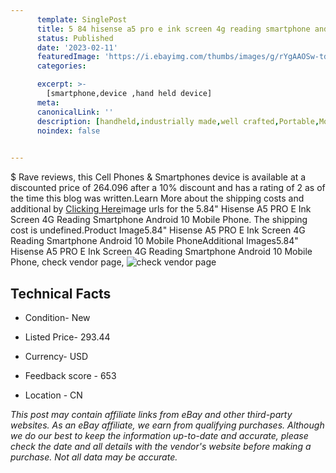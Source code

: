 ```yaml
---
      template: SinglePost
      title: 5 84 hisense a5 pro e ink screen 4g reading smartphone android 10 mobile phone
      status: Published
      date: '2023-02-11'
      featuredImage: 'https://i.ebayimg.com/thumbs/images/g/rYgAAOSw-tdgpwXm/s-l225.jpg'
      categories: 

      excerpt: >-
        [smartphone,device ,hand held device]
      meta:
      canonicalLink: ''
      description: [handheld,industrially made,well crafted,Portable,Mobile,Compact,Convenient,Lightweight,Maneuverable,Man-portable,Miniature,Carriable,Hand-held,Light,Holdable,Transportable,Mobile device,Pocket-sized,On-the-go,Wireless,Cordless,Compact size,Convenient size, smartphone,device ,hand held device]
      noindex: false

        
---
```

$
    Rave reviews, this Cell Phones & Smartphones device is available at a discounted price of 264.096 after a 10% discount and has a rating of 2 as of the time this blog was written.Learn More about the shipping costs and additional by [Clicking Here](https://www.ebay.com/itm/174775882823?hash=item28b1745447%3Ag%3ArYgAAOSw-tdgpwXm&amdata=enc%3AAQAHAAAA4Lih14aVt2WLp1fgkiqBmvdz3XBnMN0VZP1K9FOXLNPMAEFmbpOkrrBFCDBQkzNfmXHUYwr1gCdt2UjfTpeYFDiGYi1Y1YQrTfzDjf7QuAtI1WxVDP5qZNbcndd7t7m87tZ9aSR3j0f%2BuO4x7vcvOsWV6GvRq1pm5%2F0%2BKfWB1pYTLB7zTn%2FgyjUnB4plA2EPub2KT4DrVs31dwFTphPAjZOt2Ms7EX5JY5ugSZfzCPDOBBRf0kqnl1e0KRkKSwfLerSLMVx0GW35wsr2mRz7zmuAYpaJYt3zDa8Ju3BeDGae&mkevt=1&mkcid=1&mkrid=711-53200-19255-0&campid=%253CePNCampaignId%253E&customid=%253CreferenceId%253E&toolid=10049)image urls for the 5.84" Hisense A5 PRO E Ink Screen 4G Reading Smartphone Android 10 Mobile Phone. The shipping cost is undefined.Product Image5.84" Hisense A5 PRO E Ink Screen 4G Reading Smartphone Android 10 Mobile PhoneAdditional Images5.84" Hisense A5 PRO E Ink Screen 4G Reading Smartphone Android 10 Mobile Phone, check vendor page, ![check vendor page](https://origin-galleryplus.ebayimg.com/ws/web/174775882823_2_0_1/225x225.jpg,https://origin-galleryplus.ebayimg.com/ws/web/174775882823_3_0_1/225x225.jpg,https://origin-galleryplus.ebayimg.com/ws/web/174775882823_4_0_1/225x225.jpg,https://origin-galleryplus.ebayimg.com/ws/web/174775882823_5_0_1/225x225.jpg,https://origin-galleryplus.ebayimg.com/ws/web/174775882823_6_0_1/225x225.jpg,https://origin-galleryplus.ebayimg.com/ws/web/174775882823_7_0_1/225x225.jpg,https://origin-galleryplus.ebayimg.com/ws/web/174775882823_8_0_1/225x225.jpg,https://origin-galleryplus.ebayimg.com/ws/web/174775882823_9_0_1/225x225.jpg,https://origin-galleryplus.ebayimg.com/ws/web/174775882823_10_0_1/225x225.jpg,https://origin-galleryplus.ebayimg.com/ws/web/174775882823_11_0_1/225x225.jpg,https://origin-galleryplus.ebayimg.com/ws/web/174775882823_12_0_1/225x225.jpg)
    
    

 ## Technical Facts 



     
      

 - Condition- New 


      

 - Listed Price- 293.44 


      

 - Currency- USD 


      

 - Feedback score - 653 


      

 - Location - CN 


      
      

 *_This post may contain affiliate links from eBay and other third-party websites. As an eBay affiliate, we earn from qualifying purchases. Although we do our best to keep the information up-to-date and accurate, please check the date and all details with the vendor's website before making a purchase. Not all data may be accurate._*



    
    
    
    
    